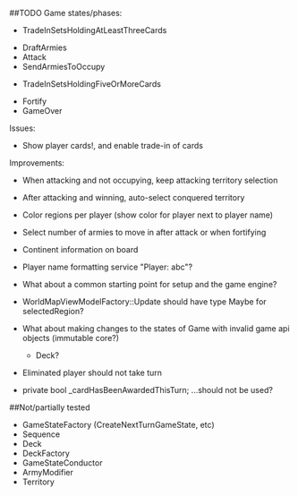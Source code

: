 ##TODO
Game states/phases:
- TradeInSetsHoldingAtLeastThreeCards
+ DraftArmies
+ Attack
+ SendArmiesToOccupy
- TradeInSetsHoldingFiveOrMoreCards
+ Fortify
+ GameOver

Issues:
- Show player cards!, and enable trade-in of cards

Improvements:
- When attacking and not occupying, keep attacking territory selection
- After attacking and winning, auto-select conquered territory
- Color regions per player (show color for player next to player name)
- Select number of armies to move in after attack or when fortifying
- Continent information on board
- Player name formatting service "Player: abc"?
- What about a common starting point for setup and the game engine?
- WorldMapViewModelFactory::Update should have type Maybe for selectedRegion?

- What about making changes to the states of Game with invalid game api objects (immutable core?)
     - Deck?

- Eliminated player should not take turn
- private bool _cardHasBeenAwardedThisTurn;  ...should not be used?


##Not/partially tested
- GameStateFactory (CreateNextTurnGameState, etc)
- Sequence
- Deck
- DeckFactory
- GameStateConductor
- ArmyModifier
- Territory
